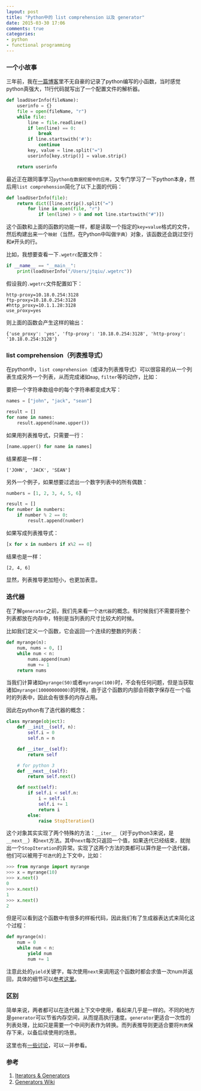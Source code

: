 ```yaml
---
layout: post
title: "Python中的 list comprehension 以及 generator"
date: 2015-03-30 17:06
comments: true
categories: 
- python
- functional programming
---
```


### 一个小故事
三年前，我在[一篇博客](http://icodeit.org/2012/07/post-from-python-vim-2/)里不无自豪的记录了python编写的小函数，当时感觉python真强大，11行代码就写出了一个配置文件的解析器。

```py
def loadUserInfo(fileName):
    userinfo = {}
    file = open(fileName, "r")
    while file:
        line = file.readline()
        if len(line) == 0:
            break
        if line.startswith('#'):
            continue
        key, value = line.split("=")
        userinfo[key.strip()] = value.strip()

	return userinfo
```

最近正在跟同事学习`python在数据挖掘中的应用`，又专门学习了一下python本身，然后用`list comprehension`简化了以下上面的代码：

```py
def loadUserInfo(file):
    return dict([line.strip().split("=")
        for line in open(file, "r")
            if len(line) > 0 and not line.startswith("#")])
```

这个函数和上面的函数的功能一样，都是读取一个指定的`key=value`格式的文件，然后构建出来一个`映射`（当然，在Python中叫做`字典`）对象，该函数还会跳过空行和`#`开头的行。

比如，我想要查看一下`.wgetrc`配置文件：

```py
if __name__ == "__main__":
    print(loadUserInfo("/Users/jtqiu/.wgetrc"))
```

假设我的`.wgetrc`文件配置如下：

```
http-proxy=10.18.0.254:3128
ftp-proxy=10.18.0.254:3128
#http_proxy=10.1.1.28:3128
use_proxy=yes
```

则上面的函数会产生这样的输出：

```
{'use_proxy': 'yes', 'ftp-proxy': '10.18.0.254:3128', 'http-proxy': '10.18.0.254:3128'}
```

### list comprehension（列表推导式）

在python中，`list comprehension`（或译为列表推导式）可以很容易的从一个列表生成另外一个列表，从而完成诸如`map`, `filter`等的动作，比如：

要把一个字符串数组中的每个字符串都变成大写：
```py
names = ["john", "jack", "sean"]

result = []
for name in names:
    result.append(name.upper())
```

如果用列表推导式，只需要一行：

```py
[name.upper() for name in names]
```

结果都是一样：

```
['JOHN', 'JACK', 'SEAN']
```

另外一个例子，如果想要过滤出一个数字列表中的所有偶数：

```py
numbers = [1, 2, 3, 4, 5, 6]

result = []
for number in numbers:
    if number % 2 == 0:
        result.append(number)
```

如果写成列表推导式：

```py
[x for x in numbers if x%2 == 0]
```

结果也是一样：

```
[2, 4, 6]
```

显然，列表推导更加短小，也更加表意。

### 迭代器

在了解`generator`之前，我们先来看一个`迭代器`的概念。有时候我们不需要将整个列表都放在内存中，特别是当列表的尺寸比较大的时候。

比如我们定义一个函数，它会返回一个连续的整数的列表：

```py
def myrange(n):
    num, nums = 0, []
    while num < n:
        nums.append(num)
        num += 1
    return nums
```

当我们计算诸如`myrange(50)`或者`myrange(100)`时，不会有任何问题，但是当获取诸如`myrange(10000000000)`的时候，由于这个函数的内部会将数字保存在一个临时的列表中，因此会有很多的内存占用。

因此在python有了迭代器的概念：

```py
class myrange(object):
    def __init__(self, n):
        self.i = 0
        self.n = n

    def __iter__(self):
        return self

    # for python 3
    def __next__(self):
        return self.next()

    def next(self):
        if self.i < self.n:
            i = self.i
            self.i += 1
            return i
        else:
            raise StopIteration()
```

这个对象其实实现了两个特殊的方法：`__iter__`（对于python3来说，是`__next__`）和`next`方法。其中`next`每次只返回一个值，如果迭代已经结束，就抛出一个`StopIteration`的异常。实现了这两个方法的类都可以算作是一个迭代器，他们可以被用于`可迭代`的上下文中，比如：

```py
>>> from myrange import myrange
>>> x = myrange(10)
>>> x.next()
0
>>> x.next()
1
>>> x.next()
2
```

但是可以看到这个函数中有很多的样板代码，因此我们有了生成器表达式来简化这个过程：

```py
def myrange(n):
    num = 0
    while num < n:
        yield num
        num += 1
```

注意此处的`yield`关键字，每次使用`next`来调用这个函数时都会求值一次num并返回，具体的细节可以[参考这里](http://www.jeffknupp.com/blog/2013/04/07/improve-your-python-yield-and-generators-explained/)。

### 区别

简单来说，两者都可以在迭代器上下文中使用，看起来几乎是一样的。不同的地方是`generator`可以节省内存空间，从而提高执行速度。`generator`更适合一次性的列表处理，比如只是需要一个中间列表作为转换。而列表推导则更适合要将`列表`保存下来，以备后续使用的场景。

这里也有[一些讨论](http://stackoverflow.com/questions/47789/generator-expressions-vs-list-comprehension)，可以一并参看。

### 参考

1.	[Iterators & Generators](http://anandology.com/python-practice-book/iterators.html)
2.	[Generators Wiki](https://wiki.python.org/moin/Generators)